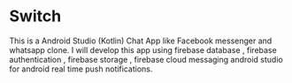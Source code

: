 # Switch

This is a Android Studio (Kotlin) Chat App like Facebook messenger and whatsapp clone. 
I will develop this app using firebase database , firebase authentication , firebase storage , 
firebase cloud messaging android studio for android real time push notifications.
